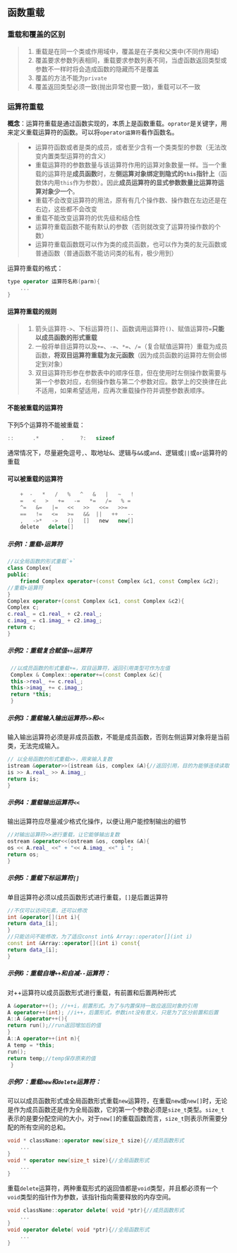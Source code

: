 ## 函数重载
### 重载和覆盖的区别
> 1. 重载是在同一个类或作用域中，覆盖是在子类和父类中(不同作用域)
> 2. 覆盖要求参数列表相同，重载要求参数列表不同，当虚函数返回类型或参数不一样时将会造成函数的隐藏而不是覆盖
> 3. 覆盖的方法不能为`private`
> 4. 覆盖返回类型必须一致(抛出异常也要一致)，重载可以不一致
### 运算符重载
**概念**：运算符重载是通过函数实现的，本质上是函数重载。`oprator`是关键字，用来定义重载运算符的函数。可以将`operator运算符`看作函数名。
> - 运算符函数或者是类的成员，或者至少含有一个类类型的参数（无法改变内置类型运算符的含义）
> - 重载运算符的参数数量与该运算符作用的运算对象数量一样。当一个重载的运算符是**成员函数**时，左**侧运算对象绑定到隐式的`this`指针上**（函数体内用`this`作为参数）。因此**成员运算符的显式参数数量比运算符运算对象少一个**。
> - 重载不会改变运算符的用法，原有有几个操作数、操作数在左边还是在右边，这些都不会改变
> - 重载不能改变运算符的优先级和结合性
> - 运算符重载函数不能有默认的参数（否则就改变了运算符操作数的个数）
> - 运算符重载函数既可以作为类的成员函数，也可以作为类的友元函数或普通函数（普通函数不能访问类的私有，极少用到）

运算符重载的格式：
```cpp
type operator 运算符名称(parm){
    ...
}
```

#### 运算符重载的规则
> 1. 箭头运算符`->`、下标运算符`[]`、函数调用运算符`()`、赋值运算符`=`**只能以成员函数的形式重载**
> 2. 一般将单目运算符以及`+=`、`-=`、`*=`、`/=`（复合赋值运算符）重载为成员函数，**将双目运算符重载为友元函数**（因为成员函数的运算符左侧会绑定到对象）
> 3. 双目运算符形参在参数表中的顺序任意，但在使用时左侧操作数需要与第一个参数对应，右侧操作数与第二个参数对应。数学上的交换律在此不适用，如果希望适用，应再次重载操作符并调整参数表顺序。

#### 不能被重载的运算符
下列5个运算符不能被重载：
```cpp
::      .*       .     ?:   sizeof
```
通常情况下，尽量避免逗号`,`、取地址`&`、逻辑与`&&`或`and`、逻辑或`||`或`or`运算符的重载

#### 可以被重载的运算符
```cpp
	+  -   *   /   %   ^   &   |   ~   !   
    =   <   >   +=   -=   *=   /=   % =   
    ^=   &=   |=   <<   >>   <<=   >>=   
    ==   !=   <=   >=   &&  ||   ++   --   
    ,   ->*   ->   ()   []   new   new[]   
    delete   delete[]
```
##### 示例1：重载`+`运算符
```cpp
//以全局函数的形式重载`+`
class Complex{
public:
	friend Complex operator+(const Complex &c1, const Complex &c2);
//重载+运算符
}
Complex operator+(const Complex &c1, const Complex &c2){
Complex c;
c.real_ = c1.real_ + c2.real_;
c.imag_ = c1.imag_ + c2.imag_;
return c;
}
```
##### 示例2：重载复合赋值`+=`运算符
```cpp
 //以成员函数的形式重载+=，双目运算符，返回引用类型可作为左值
 Complex & Complex::operator+=(const Complex &c){
 this->real_ += c.real_;
 this->imag_ += c.imag_;
 return *this;
 }
```
##### 示例3：重载输入输出运算符`>>`和`<<`
输入输出运算符必须是非成员函数，不能是成员函数，否则左侧运算对象将是当前类，无法完成输入。

```cpp
// 以全局函数的形式重载>>，用来输入复数
istream &operator>>(istream &is, complex &A){//返回引用，目的为能够连续读取
is >> A.real_ >> A.imag_;
return is;
}
```
##### 示例4：重载输出运算符`<<`
输出运算符应尽量减少格式化操作，以便让用户能控制输出的细节
```cpp
//对输出运算符>>进行重载，让它能够输出复数
ostream &operator<<(ostream &os, complex &A){
os << A.real_ <<" + "<< A.imag_ <<" i ";
return os;
}
```	
##### 示例5：重载下标运算符`[]`
单目运算符必须以成员函数形式进行重载，`[]`是后置运算符
```cpp
//不仅可以访问元素，还可以修改
int &operator[](int i){
return data_[i];
}
//只能访问不能修改，为了适应const int& Array::operator[](int i)
const int &Array::operator[](int i) const{
return data_[i];
}
```
##### 示例6：重载自增`++`和自减`--`运算符：
对++运算符以成员函数形式进行重载，有前置和后置两种形式
```cpp
A &operator++(); //++i，前置形式。为了与内置保持一致应返回对象的引用
A operator++(int); //i++，后置形式，参数int没有意义，只是为了区分前置和后置
A::A &operator++(){
return run();//run返回增加后的值
}
A::A operator++(int n){
A temp = *this;
run();
return temp;//temp保存原来的值
 }
```	
##### 示例7：重载`new`和`delete`运算符：
可以以成员函数形式或全局函数形式重载`new`运算符，在重载`new`或`new[]`时，无论是作为成员函数还是作为全局函数，它的第一个参数必须是`size_t`类型。`size_t`表示的是要分配空间的大小，对于`new[]`的重载函数而言，`size_t`则表示所需要分配的所有空间的总和。
```cpp
void * className::operator new(size_t size){//成员函数形式
    ...
}
void * operator new(size_t size){//全局函数形式
    ...
}
```		
重载`delete`运算符，两种重载形式的返回值都是`void`类型，并且都必须有一个`void`类型的指针作为参数，该指针指向需要释放的内存空间。
```cpp
void className::operator delete( void *ptr){//成员函数形式
    ...
}
void operator delete( void *ptr){//全局函数形式
    ...
}
```